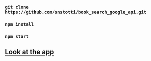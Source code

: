 ### `git clone https://github.com/snstotti/book_search_google_api.git`
### `npm install`
### `npm start`
## [Look at the app]( https://snstotti.github.io/book_search_google_api/) ##